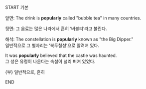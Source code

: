 START
기본

앞면:
The drink is **popularly** called "bubble tea" in many countries.

뒷면:
그 음료는 많은 나라에서 흔히 ‘버블티’라고 불린다.

해석:
The constellation is **popularly** known as "the Big Dipper."  
일반적으로 그 별자리는 ‘북두칠성’으로 알려져 있다.

It was **popularly** believed that the castle was haunted.  
그 성은 유령이 나온다는 속설이 널리 퍼져 있었다.

{부} 일반적으로, 흔히
<!--ID: 1744879767538-->
END